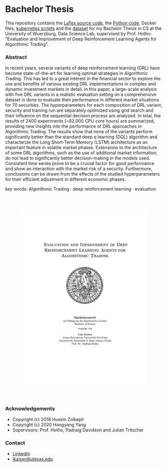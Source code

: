 # Bachelor Thesis

This repository contains the [LaTex source code](latex), the [Python code](code), Docker files, [kubernetes scripts](cluster) and the [dataset](dataset.csv) for my Bachelor 
Thesis in CS at the University of Wuerzburg, Data Science Lab, supervised by Prof. Hotho: <br>
"Evaluation and Improvement of Deep Reinforcement Learning Agents for Algorithmic Trading". 

### Abstract 

In recent years, several variants of deep reinforcement learning 
(DRL) have become state-of-the-art for learning optimal strategies in Algorithmic Trading. 
This has led to a great interest in the financial sector to explore
the use and benefits of various existing DRL implementations in complex and dynamic 
investment markets in detail. In this paper, a large-scale 
analysis with five DRL variants in a realistic evaluation setting on a comprehensive dataset 
is done to evaluate their performance in different 
market situations for 70 securities. 
The hyperparameters for each composition of DRL variant, security and 
training run are separately optimized using grid search and their influence on the sequential 
decision process are analyzed. In total, the results 
of 2400 experiments (~82,000 CPU core hours) are summarized, providing new 
insights into the performance of DRL approaches in Algorithmic Trading. 
The results show that none of the variants perform significantly 
better than the standard deep q learning (DQL) algorithm and characterize the Long Short-Term Memory (LSTM) 
architecture as an important 
feature in volatile market phases. Extensions to the architecture of some DRL 
algorithms, such as the use of additional market information, 
do not lead to significantly better decision-making in the models used.
Consistent time series prove to be a crucial factor for good performance and show an 
 interaction with the market risk of a security. 
Furthermore, conclusions can be drawn from the effects of the studied hyperparameters 
for their efficient adjustment in different economic phases.

key words: Algorithmic Trading · deep reinforcement learning · evaluation

<br>
<br>

<p align="center">
    <a href="https://github.com/utkaiser/bachelor_thesis/blob/main/final.pdf" title="Evaluation and Improvement of Deep Reinforcement Learning Agents for Algorithmic Trading">
        <img src="final_front.png" width="400" alt="Evaluation and Improvement of Deep Reinforcement Learning Agents for Algorithmic Trading" title="Evaluation and Improvement of Deep Reinforcement Learning Agents for Algorithmic Trading" />
    </a>
</p>

<br>

### Acknowledgements
* Copyright (c) 2018 Husein Zolkepli
* Copyright (c) 2020 Hongyang Yang
* Supervisors: Prof. Hotho, Padraig Davidson and Julian Tritscher

### Contact
* [LinkedIn](https://www.linkedin.com/in/luiskaiser/)
* <lkaiser@utexas.edu>
